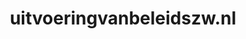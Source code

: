 ---
layout: post
title:  "uitvoeringvanbeleidszw.nl"
internal_url:  "/dutchgov/uitvoeringvanbeleidszw.nl.html"
categories: dutchgov
---